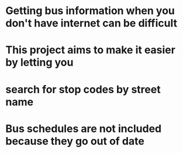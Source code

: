 # Getting bus information when you don't have internet can be difficult
# This project aims to make it easier by letting you
# search for stop codes by street name
# Bus schedules are not included because they go out of date